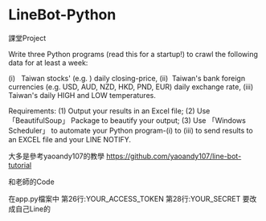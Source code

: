 # LineBot-Python

課堂Project

Write three Python programs (read this for a startup!) to crawl the following data for at least a week:

(i)   Taiwan stocks' (e.g. ) daily closing-price,
(ii)  Taiwan's bank foreign currencies (e.g. USD, AUD, NZD, HKD, PND, EUR) daily exchange rate,
(iii) Taiwan's daily HIGH and LOW temperatures. 

Requirements: 
(1) Output your results in an Excel file;
(2) Use 「BeautifulSoup」 Package to beautify your output;
(3) Use 「Windows Scheduler」 to automate your Python program-(i) to (iii) to send results to an EXCEL file and your LINE NOTIFY.

大多是參考yaoandy107的教學
https://github.com/yaoandy107/line-bot-tutorial

和老師的Code

在app.py檔案中
第26行:YOUR_ACCESS_TOKEN
第28行:YOUR_SECRET
要改成自己Line的
